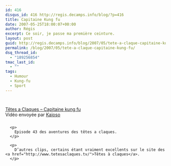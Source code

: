 ```yaml
---
id: 416
disqus_id: 416 http://regis.decamps.info/blog/?p=416
title: Capitaine Kung fu
date: 2007-05-25T18:00:07+00:00
author: Régis
excerpt: Ce soir, je passe ma première ceinture.
layout: post
guid: http://regis.decamps.info/blog/2007/05/tete-a-claque-capitaine-kung-fu/
permalink: /blog/2007/05/tete-a-claque-capitaine-kung-fu/
dsq_thread_id:
  - "189256854"
tmac_last_id:
  - ""
tags:
  - Humour
  - Kung-fu
  - Sport
---
```

<div style="margin-bottom:25px;margin-top:25px;">
  <div style="width:320px;text-align:left;">
    <p>
      <br /><span style="margin-top:0px;"><a href="http://www.dailymotion.com/video/x1kegf_tete-a-claque-capitaine-kung-fu">Têtes a Claques – Capitaine kung fu</a><br />Vidéo envoyée par <a href="http://www.dailymotion.com/Kaioso">Kaioso</a><br /></span></div> </div> 
      
      <p>
        Episode 43 des aventures des têtes a claques.
      </p>
      
      <p>
        D’autres clips, certains étant vraiment excellents sur le site des <a href="http://www.tetesaclaques.tv/">Têtes à claques</a>.
      </p>
